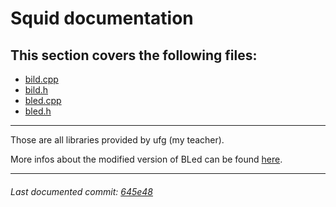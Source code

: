 # Squid documentation

## This section covers the following files:
- [bild.cpp](/bild.cpp)
- [bild.h](/bild.h)
- [bled.cpp](/bled.cpp)
- [bled.h](/bled.h)

------


Those are all libraries provided by ufg (my teacher).

More infos about the modified version of BLed can be found [here](http://babydevelop.sourceforge.net).

------

###### Last documented commit: [645e48](https://github.com/lxhom/schule-squid/commit/645e488ff2cf22c445d481c43773a3a65adf9ac8)